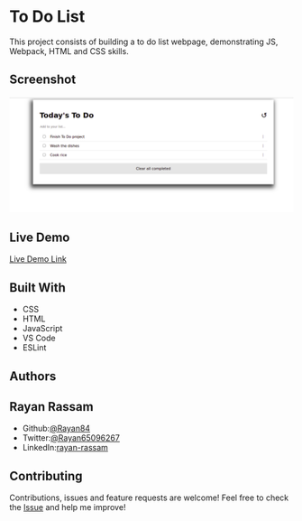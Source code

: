 # To Do List
This project consists of building a to do list webpage, demonstrating JS, Webpack, HTML and CSS skills.

## Screenshot
<img src='./media/screenshot.png'>

## Live Demo
[Live Demo Link](https://rayan84.github.io/to-do-list/)

## Built With
* CSS
* HTML
* JavaScript
* VS Code
* ESLint

## Authors

## Rayan Rassam
* Github:[@Rayan84](https://github.com/Rayan84)
* Twitter:[@Rayan65096267](https://twitter.com/Rayan65096267)
* LinkedIn:[rayan-rassam](https://www.linkedin.com/in/rayan-rassam/)

## Contributing
Contributions, issues and feature requests are welcome!
Feel free to check the [Issue](https://github.com/Rayan84/to-do-list/issues) and help me improve!